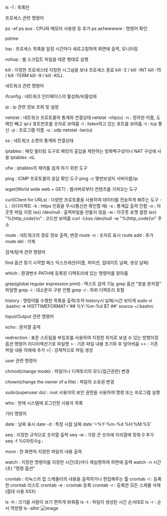 ls -1 : 목록만

프로세스 관련 명령어

ps -ef
ps aux : CPU와 메모리 사용량 등 추가
ps axfwwwww : 명령어 확인

pstree

top : 프로세스 목록을 일정 시간마다 새로고침하여 화면에 출력, 모니터링

nohup : 쉘 스크립트 파일을 데몬 형태로 실행

kill : 지정한 프로세스테 지정한 시그널을 보내 프로세스 종료
kill -2 / kill -INT
kill -15 / kill -TERM
kill -9 / kill -KILL

네트워크 관련 명령어

ifconfig : 네트워크 인터페이스의 활성화/비활성화

ip : ip 관련 정보 조회 및 설정

netstat : 네트워크 프로토콜의 통계와 연결상태
netstat -nltp(u)
	-n : 정의한 이름, 도메인 빼고 ip나 포트번호를 숫자로 보여줌
	-l : listen하고 있는 포트를 보여줌
	-t : tcp 통신
	-p : 프로그램 이름
	-u : udp
netstat -tan(u)

ss : 네트워크 소켓의 통계와 연결상태

iptables : 패킷 필터링 도구로 패킷의 출입을 제한하는 방화벽구성이나 NAT 구성에 사용
iptables -nL

ufw : iptables의 제어를 쉽게 하기 위한 도구

ping : ICMP 프로토콜의 응답 확인 도구
ping -c 몇번보낼지 서버이름/ip

wget(World wide web + GET) : 웹서버로부터 컨텐츠를 가져오는 도구

curl(Client for URLs) : 다양한 프로토콜을 사용하여 데이터를 전송하게 해주는 도구
	-L : 리다이렉트
	-k : https 인증을 무시(통신만 확인할 때)
	-s : 통계값 출력 안함
	-o : 아웃풋 파일 지정 (ex) /dev/null : 출력파일을 만들지 않음
	-w : 아웃풋 포맷 결정 (ex) "%{http_code}\n" : 코드만 보여줌
curl -Lkso /dev/null -w "%{http_code}\n" 주소

route : 네트워크의 경로 정보 출력, 변경
route -n : 숫자로 표시
route add : 추가
route del : 삭제 

검색/탐색 관련 명령어

find 옵션 찾기 시작할 패스 익스프레션(이름,  퍼미션, 업데이트 날짜, 생성 날짜)

which : 환경변수 PATH에 등록된 디렉토리에 있는 명령어를 찾아줌

grep(global regular expression print) : 텍스트 검색 기능
grep 옵션 "찾을 문자열" 파일명
grep -i : 대소문자 구분 안함
grep -r : 하위 디렉토리 포함

history : 명령어를 수행한 목록을 출력/조작
	history시 날짜/시간 보이게
	sudo vi .bashrc => HISTTIMEFORMAT='## %Y-%m-%d $T ##'
	source ~/.bashrc

Input/Output 관련 명령어

echo : 문자열 출력

redirection : 표준 스트림을 부등호를 사용하여 지정한 위치로 보낼 수 있는 방향지정 옵션
명령어 리다이렉션기호 파일명
	> : 기존 파일 내용 초기화 후 덮어씌움
	>> : 기존 파일 내용 아래에 추가
	>| : 강제적으로 파일 생성

user 관련 명령어

chmod(change mode) : 파일이나 디렉토리의 모드(접근권한) 변경

chown(change the owner of a file) : 파일의 소유권 변경

sudo(superuser do) : root 사용자의 보안 권한을 사용하여 명령 또는 프로그램 실행

who : 현재 시스템에 로그인한 사용자 목록

기타 명령어

date : 날짜 표시
date -d : 특정 시점 날짜
date '+%Y-%m-%d %H:%M:%S'

seq : 지정한 규칙으로 숫자열 출력
seq -w : 가장 큰 숫자에 자리열에 맞춰 0 추가
seq -f %0자릿수g : 

more : 한 화면씩 지정한 파일의 내용 출력

watch : 지정한 명령어를 지정한 시간(초)마다 재실행하여 하면에 출력
watch -n 시간(초) "명령 옵션"

crontab : 리눅스의 잡 스케줄러의 내용을 출력하거나 편집해주는 툴
crontab -l : 등록한 crontab 리스트
crontab -e : crontab 등록
crontab -r : 등록한 모든 스케쥴 삭제(절대 사용 XXX)







ls -h : 크기를 사람이 보기 편하게 바꿔줌
ls -t : 파일이 생성된 시간 순서대로
ls -r : 순서 역방향
ls -alhtr
![image](https://user-images.githubusercontent.com/85976426/144037473-2fcad275-78be-4e27-9651-90c9e7844334.png)
